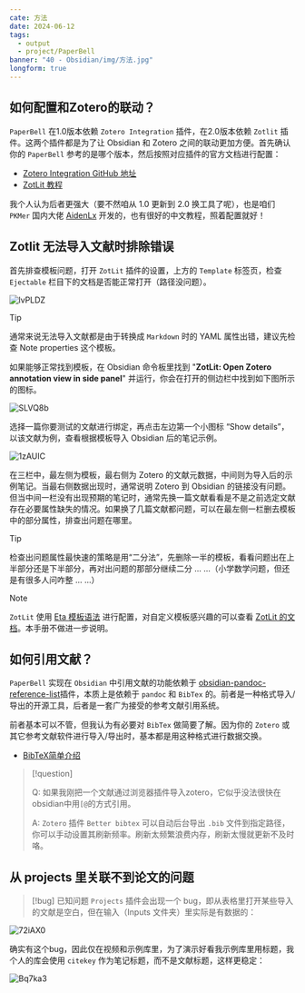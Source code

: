 ```yaml
---
cate: 方法
date: 2024-06-12
tags:
  - output
  - project/PaperBell
banner: "40 - Obsidian/img/方法.jpg"
longform: true
---
```


## 如何配置和Zotero的联动？

`PaperBell` 在1.0版本依赖 `Zotero Integration` 插件，在2.0版本依赖 `Zotlit` 插件。这两个插件都是为了让 Obsidian 和 Zotero 之间的联动更加方便。首先确认你的 `PaperBell` 参考的是哪个版本，然后按照对应插件的官方文档进行配置：

- [Zotero Integration GitHub 地址](https://github.com/mgmeyers/obsidian-zotero-integration)
- [ZotLit 教程](https://zotlit.aidenlx.top/zh-CN)

我个人认为后者更强大（要不然咱从 1.0 更新到 2.0 换工具了呢），也是咱们 `PKMer` 国内大佬 [AidenLx](https://github.com/aidenlx) 开发的，也有很好的中文教程，照着配置就好！

## Zotlit 无法导入文献时排除错误

首先排查模板问题，打开 `ZotLit` 插件的设置，上方的 `Template` 标签页，检查 `Ejectable` 栏目下的文档是否能正常打开（路径没问题）。

![lvPLDZ](https://songshgeo-picgo-1302043007.cos.ap-beijing.myqcloud.com/uPic/lvPLDZ.png)

> [!tip]
> 
> 通常来说无法导入文献都是由于转换成 `Markdown` 时的 YAML 属性出错，建议先检查 Note properties 这个模板。

如果能够正常找到模板，在 Obsidian 命令板里找到 "**ZotLit: Open Zotero annotation view in side panel**" 并运行，你会在打开的侧边栏中找到如下图所示的图标。

![SLVQ8b](https://songshgeo-picgo-1302043007.cos.ap-beijing.myqcloud.com/uPic/SLVQ8b.png)

选择一篇你要测试的文献进行绑定，再点击左边第一个小图标 “Show details”，以该文献为例，查看根据模板导入 Obsidian 后的笔记示例。

![1zAUIC](https://songshgeo-picgo-1302043007.cos.ap-beijing.myqcloud.com/uPic/1zAUIC.png)

在三栏中，最左侧为模板，最右侧为 Zotero 的文献元数据，中间则为导入后的示例笔记。当最右侧数据出现时，通常说明 Zotero 到 Obsidian 的链接没有问题。但当中间一栏没有出现预期的笔记时，通常先换一篇文献看看是不是之前选定文献存在必要属性缺失的情况。如果换了几篇文献都问题，可以在最左侧一栏删去模板中的部分属性，排查出问题在哪里。

> [!tip]
> 检查出问题属性最快速的策略是用“二分法”，先删除一半的模板，看看问题出在上半部分还是下半部分，再对出问题的那部分继续二分 ... ...（小学数学问题，但还是有很多人问咋整 ... ...）

> [!note]
> 
> `ZotLit` 使用 [Eta 模板语法](https://www.etajs.cn/docs/intro/template-syntax) 进行配置，对自定义模板感兴趣的可以查看 [ZotLit 的文档](https://zotlit.aidenlx.top/zh-CN/getting-started/basic-usage/template-basics)。本手册不做进一步说明。

## 如何引用文献？

`PaperBell` 实现在 `Obsidian` 中引用文献的功能依赖于 [obsidian-pandoc-reference-list](https://github.com/mgmeyers/obsidian-pandoc-reference-list)插件，本质上是依赖于 `pandoc` 和 `BibTex` 的。前者是一种格式导入/导出的开源工具，后者是一套广为接受的参考文献引用系统。

前者基本可以不管，但我认为有必要对 `BibTex` 做简要了解。因为你的 `Zotero` 或其它参考文献软件进行导入/导出时，基本都是用这种格式进行数据交换。

- [BibTeX简单介绍](https://blog.ciaran.cn/2018/02/15/BibTeX%E7%AE%80%E5%8D%95%E4%BB%8B%E7%BB%8D/#:~:text=BibTex%20%E6%98%AF%E4%B8%80%E4%B8%AA%E7%94%A8%E4%BA%8E,BibTeX%E5%81%9A%E5%BC%95%E7%94%A8%E7%9A%84%E7%AE%A1%E7%90%86%E3%80%82)

> [!question]
> 
> Q: 如果我刚把一个文献通过浏览器插件导入zotero，它似乎没法很快在obsidian中用`[@`的方式引用。
> 
> A: `Zotero` 插件 `Better bibtex` 可以自动后台导出 `.bib` 文件到指定路径，你可以手动设置其刷新频率。刷新太频繁浪费内存，刷新太慢就更新不及时咯。

## 从 projects 里关联不到论文的问题

> [!bug] 已知问题
> `Projects` 插件会出现一个 bug，即从表格里打开某些导入的文献是空白，但在输入（Inputs 文件夹）里实际是有数据的：

![72iAX0](https://songshgeo-picgo-1302043007.cos.ap-beijing.myqcloud.com/uPic/72iAX0.jpg)

确实有这个bug，因此仅在视频和示例库里，为了演示好看我示例库里用标题，我个人的库会使用 `citekey` 作为笔记标题，而不是文献标题，这样更稳定：

![Bq7ka3](https://songshgeo-picgo-1302043007.cos.ap-beijing.myqcloud.com/uPic/Bq7ka3.png)
